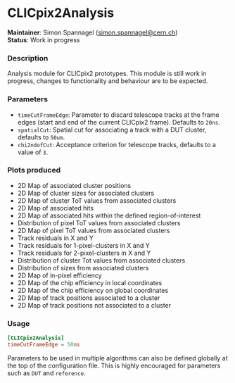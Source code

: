 # CLICpix2Analysis
**Maintainer**: Simon Spannagel (<simon.spannagel@cern.ch>)  
**Status**: Work in progress

### Description
Analysis module for CLICpix2 prototypes. This module is still work in progress, changes to functionality and behaviour are to be expected.

### Parameters
* `timeCutFrameEdge`: Parameter to discard telescope tracks at the frame edges (start and end of the current CLICpix2 frame). Defaults to `20ns`.
* `spatialCut`: Spatial cut for associating a track with a DUT cluster, defaults to `50um`.
* `chi2ndofCut`: Acceptance criterion for telescope tracks, defaults to a value of `3`.

### Plots produced
* 2D Map of associated cluster positions
* 2D Map of cluster sizes for associated clusters
* 2D Map of cluster ToT values from associated clusters
* 2D Map of associated hits
* 2D Map of associated hits within the defined region-of-interest
* Distribution of pixel ToT values from associated clusters
* 2D Map of pixel ToT values from associated clusters
* Track residuals in X and Y
* Track residuals for 1-pixel-clusters in X and Y
* Track residuals for 2-pixel-clusters in X and Y
* Distribution of cluster Tot values from associated clusters
* Distribution of sizes from associated clusters
* 2D Map of in-pixel efficiency
* 2D Map of the chip efficiency in local coordinates
* 2D Map of the chip efficiency on global coordinates
* 2D Map of track positions associated to a cluster
* 2D Map of track positions not associated to a cluster

### Usage
```toml
[CLICpix2Analysis]
timeCutFrameEdge = 50ns
```

Parameters to be used in multiple algorithms can also be defined globally at the top of the configuration file. This is highly encouraged for parameters such as `DUT` and `reference`.
